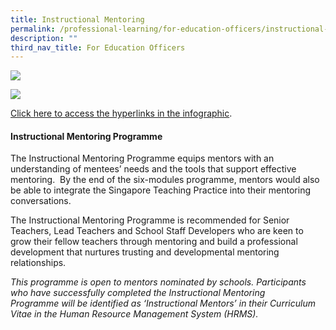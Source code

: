 ```yaml
---
title: Instructional Mentoring
permalink: /professional-learning/for-education-officers/instructional-mentoring/
description: ""
third_nav_title: For Education Officers
---
```

![](https://staging.d2dfevnwgxersp.amplifyapp.com/images/im1.png)

![](https://staging.d2dfevnwgxersp.amplifyapp.com/images/im2.png)

[Click here to access the hyperlinks in the infographic](https://staging.d2dfevnwgxersp.amplifyapp.com/files/im.pdf).

#### Instructional Mentoring Programme

The Instructional Mentoring Programme equips mentors with an understanding of mentees’ needs and the tools that support effective mentoring.  By the end of the six-modules programme, mentors would also be able to integrate the Singapore Teaching Practice into their mentoring conversations.

The Instructional Mentoring Programme is recommended for Senior Teachers, Lead Teachers and School Staff Developers who are keen to grow their fellow teachers through mentoring and build a professional development that nurtures trusting and developmental mentoring relationships.

_This programme is open to mentors nominated by schools. Participants who have successfully completed the Instructional Mentoring Programme_ _will be identified as ‘Instructional Mentors’ in their Curriculum Vitae in the Human Resource Management System (HRMS)._